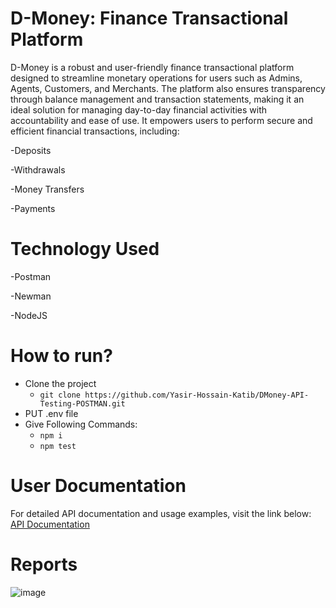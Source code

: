 <h1><b>D-Money: Finance Transactional Platform</b></h1>

D-Money is a robust and user-friendly finance transactional platform designed to streamline monetary operations for users such as Admins, Agents, Customers, and Merchants. The platform also ensures transparency through balance management and transaction statements, making it an ideal solution for managing day-to-day financial activities with accountability and ease of use. It empowers users to perform secure and efficient financial transactions, including:

 -Deposits
 
 -Withdrawals
 
 -Money Transfers
 
 -Payments




<h1><b>Technology Used</b></h1>
 -Postman<br>
 
 -Newman<br>
 
 -NodeJS

 
<h1>How to run?</h1>

 - Clone the project
    - ``` git clone https://github.com/Yasir-Hossain-Katib/DMoney-API-Testing-POSTMAN.git ```
 - PUT .env file
 - Give Following Commands:
    - ``` npm i ```
    - ``` npm test ```

<h1>User Documentation</h1> 

For detailed API documentation and usage examples, visit the link below:<br>
<a href="https://documenter.getpostman.com/view/28873131/2sAYBXCWzY">API Documentation</a>
  
<h1>Reports</h1> 

![image](https://github.com/user-attachments/assets/8384ed15-e69e-46b6-8da6-2f7d2945e838)
